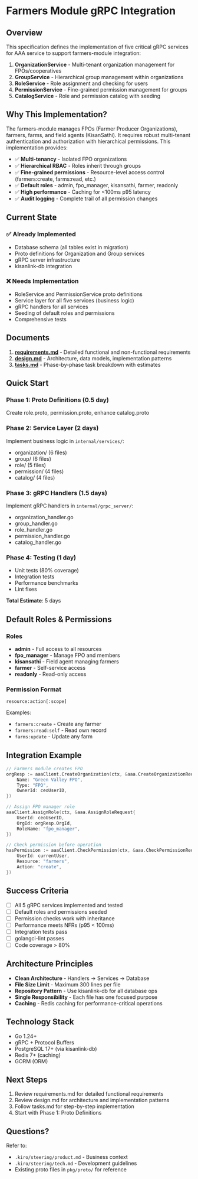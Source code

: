 # Farmers Module gRPC Integration

## Overview

This specification defines the implementation of five critical gRPC services for AAA service to support farmers-module integration:

1. **OrganizationService** - Multi-tenant organization management for FPOs/cooperatives
2. **GroupService** - Hierarchical group management within organizations
3. **RoleService** - Role assignment and checking for users
4. **PermissionService** - Fine-grained permission management for groups
5. **CatalogService** - Role and permission catalog with seeding

## Why This Implementation?

The farmers-module manages FPOs (Farmer Producer Organizations), farmers, farms, and field agents (KisanSathi). It requires robust multi-tenant authentication and authorization with hierarchical permissions. This implementation provides:

- ✅ **Multi-tenancy** - Isolated FPO organizations
- ✅ **Hierarchical RBAC** - Roles inherit through groups
- ✅ **Fine-grained permissions** - Resource-level access control (farmers:create, farms:read, etc.)
- ✅ **Default roles** - admin, fpo_manager, kisansathi, farmer, readonly
- ✅ **High performance** - Caching for <100ms p95 latency
- ✅ **Audit logging** - Complete trail of all permission changes

## Current State

### ✅ Already Implemented
- Database schema (all tables exist in migration)
- Proto definitions for Organization and Group services
- gRPC server infrastructure
- kisanlink-db integration

### ❌ Needs Implementation
- RoleService and PermissionService proto definitions
- Service layer for all five services (business logic)
- gRPC handlers for all services
- Seeding of default roles and permissions
- Comprehensive tests

## Documents

1. **[requirements.md](./requirements.md)** - Detailed functional and non-functional requirements
2. **[design.md](./design.md)** - Architecture, data models, implementation patterns
3. **[tasks.md](./tasks.md)** - Phase-by-phase task breakdown with estimates

## Quick Start

### Phase 1: Proto Definitions (0.5 day)
Create role.proto, permission.proto, enhance catalog.proto

### Phase 2: Service Layer (2 days)
Implement business logic in `internal/services/`:
- organization/ (6 files)
- group/ (6 files)
- role/ (5 files)
- permission/ (4 files)
- catalog/ (4 files)

### Phase 3: gRPC Handlers (1.5 days)
Implement gRPC handlers in `internal/grpc_server/`:
- organization_handler.go
- group_handler.go
- role_handler.go
- permission_handler.go
- catalog_handler.go

### Phase 4: Testing (1 day)
- Unit tests (80% coverage)
- Integration tests
- Performance benchmarks
- Lint fixes

**Total Estimate**: 5 days

## Default Roles & Permissions

### Roles
- **admin** - Full access to all resources
- **fpo_manager** - Manage FPO and members
- **kisansathi** - Field agent managing farmers
- **farmer** - Self-service access
- **readonly** - Read-only access

### Permission Format
`resource:action[:scope]`

Examples:
- `farmers:create` - Create any farmer
- `farmers:read:self` - Read own record
- `farms:update` - Update any farm

## Integration Example

```go
// Farmers module creates FPO
orgResp := aaaClient.CreateOrganization(ctx, &aaa.CreateOrganizationRequest{
    Name: "Green Valley FPO",
    Type: "FPO",
    OwnerId: ceoUserID,
})

// Assign FPO manager role
aaaClient.AssignRole(ctx, &aaa.AssignRoleRequest{
    UserId: ceoUserID,
    OrgId: orgResp.OrgId,
    RoleName: "fpo_manager",
})

// Check permission before operation
hasPermission := aaaClient.CheckPermission(ctx, &aaa.CheckPermissionRequest{
    UserId: currentUser,
    Resource: "farmers",
    Action: "create",
})
```

## Success Criteria

- [ ] All 5 gRPC services implemented and tested
- [ ] Default roles and permissions seeded
- [ ] Permission checks work with inheritance
- [ ] Performance meets NFRs (p95 < 100ms)
- [ ] Integration tests pass
- [ ] golangci-lint passes
- [ ] Code coverage > 80%

## Architecture Principles

- **Clean Architecture** - Handlers → Services → Database
- **File Size Limit** - Maximum 300 lines per file
- **Repository Pattern** - Use kisanlink-db for all database ops
- **Single Responsibility** - Each file has one focused purpose
- **Caching** - Redis caching for performance-critical operations

## Technology Stack

- Go 1.24+
- gRPC + Protocol Buffers
- PostgreSQL 17+ (via kisanlink-db)
- Redis 7+ (caching)
- GORM (ORM)

## Next Steps

1. Review requirements.md for detailed functional requirements
2. Review design.md for architecture and implementation patterns
3. Follow tasks.md for step-by-step implementation
4. Start with Phase 1: Proto Definitions

## Questions?

Refer to:
- `.kiro/steering/product.md` - Business context
- `.kiro/steering/tech.md` - Development guidelines
- Existing proto files in `pkg/proto/` for reference
